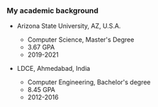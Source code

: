 ### My academic background

- Arizona State University, AZ, U.S.A.

  - Computer Science, Master's Degree
  - 3.67 GPA
  - 2019-2021

- LDCE, Ahmedabad, India
  - Computer Engineering, Bachelor's degree
  - 8.45 GPA
  - 2012-2016
